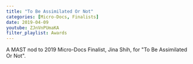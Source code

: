```yaml
---
title: "To Be Assimilated Or Not"
categories: [Micro-Docs, Finalists]
date: 2019-04-09
youtube: ZJnVnPUmaKA
filter_playlist: Awards
---
```


 A MAST nod to 2019 Micro-Docs Finalist, Jina Shih, for "To Be Assimilated Or Not".
